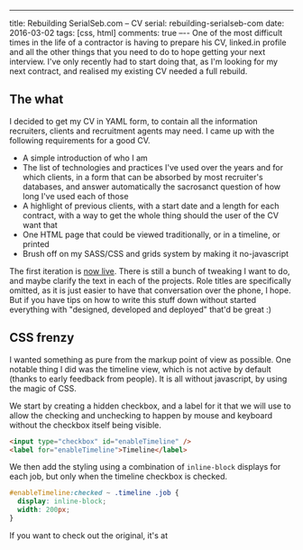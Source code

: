 ---
title: Rebuilding SerialSeb.com – CV
serial: rebuilding-serialseb-com
date: 2016-03-02
tags: [css, html]
comments: true
–--
One of the most difficult times in the life of a contractor is having to prepare his CV, linked.in profile and all the other things that you need to do to hope getting your next interview. I've only recently had to start doing that, as I'm looking for my next contract, and realised my existing CV needed a full rebuild.

## The what

I decided to get my CV in YAML form, to contain all the information recruiters, clients and recruitment agents may need. I came up with the following requirements for a good CV.
  - A simple introduction of who I am
  - The list of technologies and practices I've used over the years and for which clients, in a form that can be absorbed by most recruiter's databases, and answer automatically the sacrosanct question of how long I've used each of those
  - A highlight of previous clients, with a start date and a length for each contract, with a way to get the whole thing should the user of the CV want that
  - One HTML page that could be viewed traditionally, or in a timeline, or printed
  - Brush off on my SASS/CSS and grids system by making it no-javascript

The first iteration is [now live](/cv). There is still a bunch of tweaking I want to do, and maybe clarify the text in each of the projects. Role titles are specifically omitted, as it is just easier to have that conversation over the phone, I hope. But if you have tips on how to write this stuff down without started everything with "designed, developed and deployed" that'd be great :)

## CSS frenzy

I wanted something as pure from the markup point of view as possible. One notable thing I did was the timeline view, which is not active by default (thanks to early feedback from people). It is all without javascript, by using the magic of CSS.

We start by creating a hidden checkbox, and a label for it that we will use to allow the checking and unchecking to happen by mouse and keyboard without the checkbox itself being visible.

```html
<input type="checkbox" id="enableTimeline" />
<label for="enableTimeline">Timeline</label>
```

We then add the styling using a combination of `inline-block` displays for each job, but only when the timeline checkbox is checked.

```css
#enableTimeline:checked ~ .timeline .job {
  display: inline-block;
  width: 200px;
}
```

If you want to check out the original, it's at 